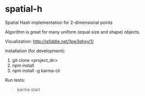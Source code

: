 # spatial-h
Spatial Hash implementation for 2-dimensional points

Algorithm is great for many uniform (equal size and shape) objects.

Visualization: http://jsfiddle.net/1pw3qhxy/1/


Installation (for development):
1. git clone <project_dir>
2. npm install
3. npm install -g karma-cli

Run tests:
> karma start
